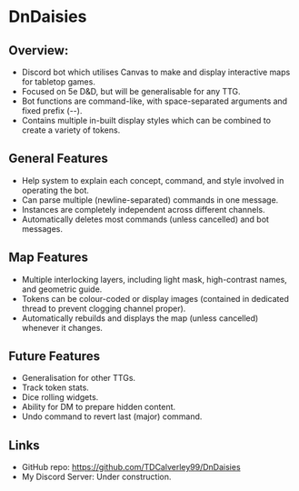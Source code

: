 # DnDaisies

## Overview:
  - Discord bot which utilises Canvas to make and display interactive maps for tabletop games.
  - Focused on 5e D&D, but will be generalisable for any TTG.
  - Bot functions are command-like, with space-separated arguments and fixed prefix (--).
  - Contains multiple in-built display styles which can be combined to create a variety of tokens.

## General Features
  - Help system to explain each concept, command, and style involved in operating the bot.
  - Can parse multiple (newline-separated) commands in one message.
  - Instances are completely independent across different channels.
  - Automatically deletes most commands (unless cancelled) and bot messages.

## Map Features
  - Multiple interlocking layers, including light mask, high-contrast names, and geometric guide.
  - Tokens can be colour-coded or display images (contained in dedicated thread to prevent clogging channel proper).
  - Automatically rebuilds and displays the map (unless cancelled) whenever it changes.

## Future Features
  - Generalisation for other TTGs.
  - Track token stats.
  - Dice rolling widgets.
  - Ability for DM to prepare hidden content.
  - Undo command to revert last (major) command.

## Links
  - GitHub repo: https://github.com/TDCalverley99/DnDaisies
  - My Discord Server: Under construction.
